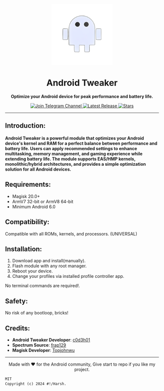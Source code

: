 <p align="center">
  <a href="https://t.me/AndroidTweaker">
    <img src="https://github.com/C0d3h01/AndroidTweaker/blob/master/.img/android.jpg" alt="Android Tweaker" width="200">
  </a>
</p>

<h1 align="center">Android Tweaker</h1>

<p align="center">
  <strong> Optimize your Android device for peak performance and battery life.</strong>
</p>

<p align="center">
  <a href="https://t.me/Android Tweaker">
    <img src="https://img.shields.io/badge/Join-Telegram%20Channel-red.svg?logo=Telegram" alt="Join Telegram Channel">
  </a>
  <a href="https://github.com/c0d3h01/AndroidTweaker/releases/latest">
    <img src="https://img.shields.io/github/v/release/c0d3h01/AndroidTweaker?color=brightgreen&label=Latest%20Release" alt="Latest Release">
  </a>
  <a href="https://github.com/c0d3h01/AndroidTweaker/stargazers">
    <img src="https://img.shields.io/github/stars/c0d3h01/AndroidTweaker.svg?style=flat&label=Stars" alt="Stars">
  </a>
</p>

<hr>

## Introduction:

<h4>Android Tweaker is a powerful module that optimizes your Android device's kernel and RAM for a perfect balance between performance and battery life. Users can apply recommended settings to enhance multitasking, memory management, and gaming experience while extending battery life. The module supports EAS/HMP kernels, monolithic/hybrid architectures, and provides a simple optimization solution for all Android devices.</h4>

## Requirements:

- Magisk 20.0+
- ArmV7 32-bit or ArmV8 64-bit
- Minimum Android 6.0

## Compatibility:

Compatible with all ROMs, kernels, and processors. (UNIVERSAL)

## Installation:

1. Download app and install(manually).
2. Flash module with any root manager.
3. Reboot your device.
4. Change your profiles via installed profile controller app.

No terminal commands are required!.

## Safety:

No risk of any bootloop, bricks!

## Credits:

- **Android Tweaker Developer**: [c0d3h01](https://t.me/c0d3h01)
- **Spectrum Source**: [frap129](https://github.com/frap129)
- **Magisk Developer**: [Topjohnwu](https://forum.xda-developers.com/apps/magisk/official-magisk-v7-universal-systemless-t3473445)

---

<p align="center">
  Made with ❤️ for the Android community, Give start to repo if you like my project.
</p>

```copy
MIT 
Copyright (c) 2024 #!/Harsh.
```
